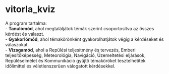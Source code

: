 # vitorla_kviz

A program tartalma: <br> - <b>Tanulómód</b>, ahol megtaláljátok témák szerint csoportosítva az összes kérdést és választ. <br> - <b>Gyakorlómód</b>, ahol témakörönként gyakorolhatjátok végig a kérdéseket és válaszokat. <br> - <b>Vizsgamód</b>, ahol a Repülési teljesítmény és tervezés, Emberi teljesítőképesség, Meteorológia, Navigáció, Üzemeltetési eljárások, Repüléselmélet és Kommunikáció gyűjtő témaköröket tesztelhetitek időlimittel és véletlenszerüen válogatott kérdésekkel. <br>
